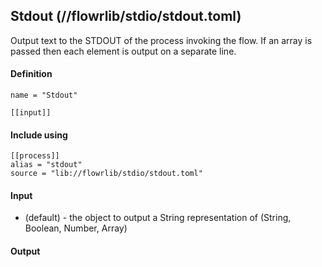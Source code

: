 ## Stdout (//flowrlib/stdio/stdout.toml)
Output text to the STDOUT of the process invoking the flow. If an array is passed then each element
is output on a separate line.

#### Definition
```
name = "Stdout"

[[input]]
```

#### Include using
```
[[process]]
alias = "stdout"
source = "lib://flowrlib/stdio/stdout.toml"
```

#### Input
* (default) - the object to output a String representation of (String, Boolean, Number, Array)

#### Output